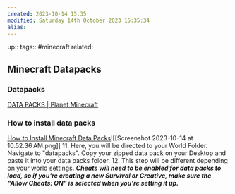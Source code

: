 ```yaml
---
created: 2023-10-14 15:35
modified: Saturday 14th October 2023 15:35:34
alias:
---
```

up::
tags:: #minecraft
related:

## Minecraft Datapacks

### Datapacks
[DATA PACKS | Planet Minecraft](https://www.planetminecraft.com/data-packs/?mode=advanced&filter0%5B%5D=147&order=order_downloads)

### How to install data packs
[How to Install Minecraft Data Packs](https://www.planetminecraft.com/blog/how-to-download-and-install-minecraft-data-packs/)![[Screenshot 2023-10-14 at 10.52.36 AM.png]]
11. Here, you will be directed to your World Folder. Navigate to "datapacks". Copy your zipped data pack on your Desktop and paste it into your data packs folder.
12.  This step will be different depending on your world settings.
***Cheats will need to be enabled for data packs to load, so if you're creating a new Survival or Creative, make sure the "Allow Cheats: ON" is selected when you're setting it up.***
